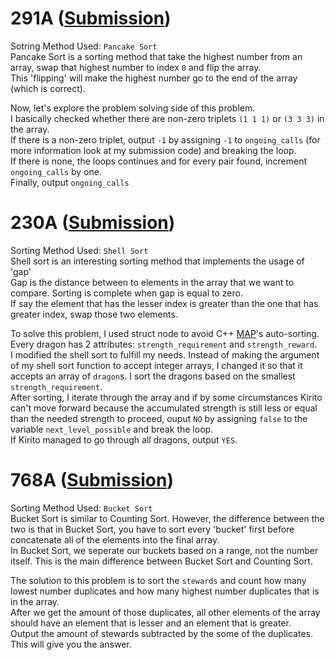 # 291A ([Submission](https://codeforces.com/contest/291/submission/42598184))
Sotring Method Used: `Pancake Sort`\
Pancake Sort is a sorting method that take the highest number from an array, swap that highest number to index `0` and flip the array.\
This 'flipping' will make the highest number go to the end of the array (which is correct).

Now, let's explore the problem solving side of this problem.\
I basically checked whether there are non-zero triplets `(1 1 1)` or `(3 3 3)` in the array.\
If there is a non-zero triplet, output `-1` by assigning `-1` to `ongoing_calls` (for more information look at my submission code) and breaking the loop.\
If there is none, the loops continues and for every pair found, increment `ongoing_calls` by one.\
Finally, output `ongoing_calls`

# 230A ([Submission](https://codeforces.com/problemset/submission/230/42599680))
Sorting Method Used: `Shell Sort`\
Shell sort is an interesting sorting method that implements the usage of 'gap'\
Gap is the distance between to elements in the array that we want to compare. Sorting is complete when gap is equal to zero.\
If say the element that has the lesser index is greater than the one that has greater index, swap those two elements.

To solve this problem, I used struct node to avoid C++ [MAP](http://www.cplusplus.com/reference/map/map/)'s auto-sorting.\
Every dragon has 2 attributes: `strength_requirement` and `strength_reward`.\
I modified the shell sort to fulfill my needs. Instead of making the argument of my shell sort function to accept integer arrays, I changed it so that it accepts an array of `dragon`s. I sort the dragons based on the smallest `strength_requirement`.\
After sorting, I iterate through the array and if by some circumstances Kirito can't move forward because the accumulated strength is still less or equal than the needed strength to proceed, ouput `NO` by assigning `false` to the variable `next_level_possible` and break the loop.\
If Kirito managed to go through all dragons, output `YES`.

# 768A ([Submission](https://codeforces.com/contest/768/submission/42602181))
Sorting Method Used: `Bucket Sort`\
Bucket Sort is similar to Counting Sort. However, the difference between the two is that in Bucket Sort, you have to sort every 'bucket' first before concatenate all of the elements into the final array.\
In Bucket Sort, we seperate our buckets based on a range, not the number itself. This is the main difference between Bucket Sort and Counting Sort.

The solution to this problem is to sort the `stewards` and count how many lowest number duplicates and how many highest number duplicates that is in the array.\
After we get the amount of those duplicates, all other elements of the array should have an element that is lesser and an element that is greater.\
Output the amount of stewards subtracted by the some of the duplicates. This will give you the answer.
